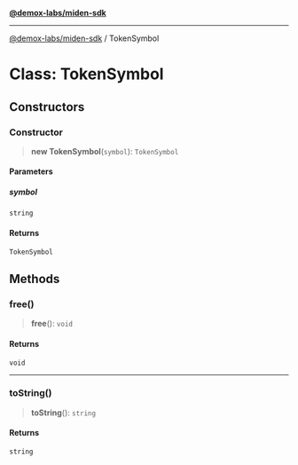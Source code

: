 [**@demox-labs/miden-sdk**](../README.md)

***

[@demox-labs/miden-sdk](../README.md) / TokenSymbol

# Class: TokenSymbol

## Constructors

### Constructor

> **new TokenSymbol**(`symbol`): `TokenSymbol`

#### Parameters

##### symbol

`string`

#### Returns

`TokenSymbol`

## Methods

### free()

> **free**(): `void`

#### Returns

`void`

***

### toString()

> **toString**(): `string`

#### Returns

`string`
